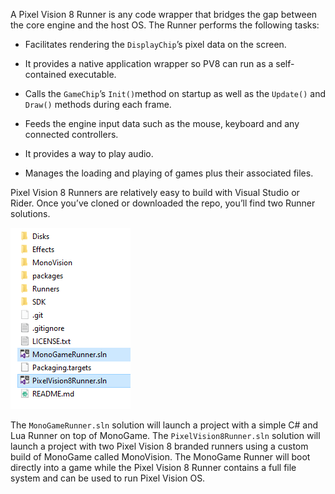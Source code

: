 A Pixel Vision 8 Runner is any code wrapper that bridges the gap between the core engine and the host OS. The Runner performs the following tasks:

* Facilitates rendering the `DisplayChip`’s pixel data on the screen.

* It provides a native application wrapper so PV8 can run as a self-contained executable.

* Calls the `GameChip`’s `Init()`method on startup as well as the `Update()` and `Draw()` methods during each frame.

* Feeds the engine input data such as the mouse, keyboard and any connected controllers.

* It provides a way to play audio.

* Manages the loading and playing of games plus their associated files.

Pixel Vision 8 Runners are relatively easy to build with Visual Studio or Rider. Once you’ve cloned or downloaded the repo, you’ll find two Runner solutions.

![image alt text](images/Runners_image_0.png)

The `MonoGameRunner.sln` solution will launch a project with a simple C# and Lua Runner on top of MonoGame. The `PixelVision8Runner.sln` solution will launch a project with two Pixel Vision 8 branded runners using a custom build of MonoGame called MonoVision. The MonoGame Runner will boot directly into a game while the Pixel Vision 8 Runner contains a full file system and can be used to run Pixel Vision OS.


